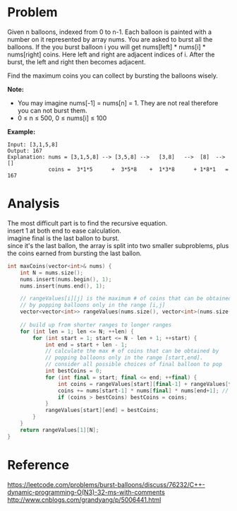 # Problem
Given n balloons, indexed from 0 to n-1. Each balloon is painted with a number on it represented by array nums. You are asked to burst all the balloons. If the you burst balloon i you will get nums[left] * nums[i] * nums[right] coins. Here left and right are adjacent indices of i. After the burst, the left and right then becomes adjacent.

Find the maximum coins you can collect by bursting the balloons wisely.

**Note:**
- You may imagine nums[-1] = nums[n] = 1. They are not real therefore you can not burst them.
- 0 ≤ n ≤ 500, 0 ≤ nums[i] ≤ 100

**Example:**
```
Input: [3,1,5,8]
Output: 167 
Explanation: nums = [3,1,5,8] --> [3,5,8] -->   [3,8]   -->  [8]  --> []
             coins =  3*1*5      +  3*5*8    +  1*3*8      + 1*8*1   = 167
```

# Analysis
The most difficult part is to find the recursive equation.  
insert 1 at both end to ease calculation.  
imagine final is the last ballon to burst.  
since it's the last ballon, the array is split into two smaller subproblems, plus the coins earned from bursting the last ballon.
```C++
int maxCoins(vector<int>& nums) {
    int N = nums.size();
    nums.insert(nums.begin(), 1);
    nums.insert(nums.end(), 1);

    // rangeValues[i][j] is the maximum # of coins that can be obtained
    // by popping balloons only in the range [i,j]
    vector<vector<int>> rangeValues(nums.size(), vector<int>(nums.size(), 0));
    
    // build up from shorter ranges to longer ranges
    for (int len = 1; len <= N; ++len) {
        for (int start = 1; start <= N - len + 1; ++start) {
            int end = start + len - 1;
            // calculate the max # of coins that can be obtained by
            // popping balloons only in the range [start,end].
            // consider all possible choices of final balloon to pop
            int bestCoins = 0;
            for (int final = start; final <= end; ++final) {
                int coins = rangeValues[start][final-1] + rangeValues[final+1][end]; // coins from popping subranges
                coins += nums[start-1] * nums[final] * nums[end+1]; // coins from final pop
                if (coins > bestCoins) bestCoins = coins;
            }
            rangeValues[start][end] = bestCoins;
        }
    }
    return rangeValues[1][N];
}
```
# Reference
https://leetcode.com/problems/burst-balloons/discuss/76232/C++-dynamic-programming-O(N3)-32-ms-with-comments  
http://www.cnblogs.com/grandyang/p/5006441.html
